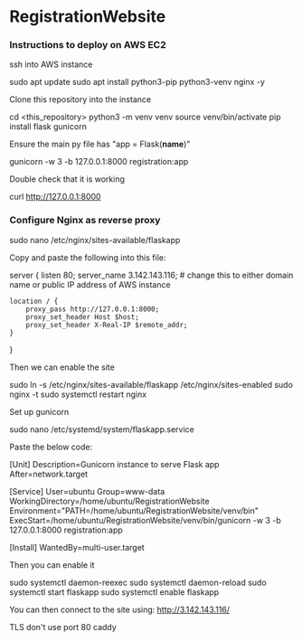 # RegistrationWebsite

### Instructions to deploy on AWS EC2

ssh into AWS instance

sudo apt update
sudo apt install python3-pip python3-venv nginx -y

Clone this repository into the instance

cd <this_repository>
python3 -m venv venv
source venv/bin/activate
pip install flask gunicorn

Ensure the main py file has "app = Flask(__name__)"

gunicorn -w 3 -b 127.0.0.1:8000 registration:app

Double check that it is working

curl http://127.0.0.1:8000

### Configure Nginx as reverse proxy

sudo nano /etc/nginx/sites-available/flaskapp

Copy and paste the following into this file:

server {
    listen 80;
    server_name 3.142.143.116;  # change this to either domain name or public IP address of AWS instance

    location / {
        proxy_pass http://127.0.0.1:8000;
        proxy_set_header Host $host;
        proxy_set_header X-Real-IP $remote_addr;
    }
}

Then we can enable the site

sudo ln -s /etc/nginx/sites-available/flaskapp /etc/nginx/sites-enabled
sudo nginx -t
sudo systemctl restart nginx

Set up gunicorn

sudo nano /etc/systemd/system/flaskapp.service

Paste the below code:

[Unit]
Description=Gunicorn instance to serve Flask app
After=network.target

[Service]
User=ubuntu
Group=www-data
WorkingDirectory=/home/ubuntu/RegistrationWebsite
Environment="PATH=/home/ubuntu/RegistrationWebsite/venv/bin"
ExecStart=/home/ubuntu/RegistrationWebsite/venv/bin/gunicorn -w 3 -b 127.0.0.1:8000 registration:app

[Install]
WantedBy=multi-user.target

Then you can enable it

sudo systemctl daemon-reexec
sudo systemctl daemon-reload
sudo systemctl start flaskapp
sudo systemctl enable flaskapp

You can then connect to the site using: http://3.142.143.116/

TLS
don't use port 80
caddy
